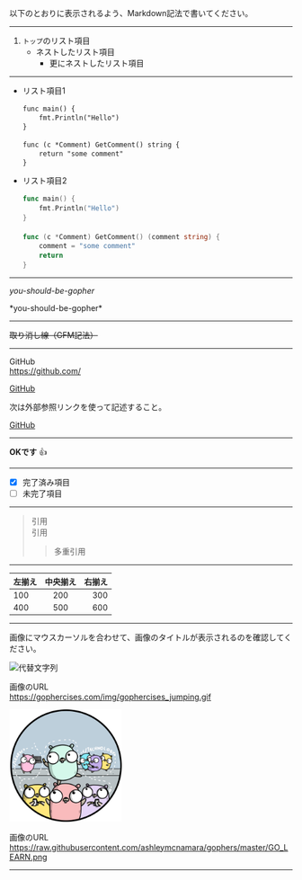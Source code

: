 以下のとおりに表示されるよう、Markdown記法で書いてください。

[comment]: # (This is a comment)


----

1. `トップ`のリスト項目
    - ネストしたリスト項目
      - 更にネストしたリスト項目

----

* リスト項目1

      func main() {
          fmt.Println("Hello")
      }
      
      func (c *Comment) GetComment() string {
          return "some comment"
      }

* リスト項目2

    ```go
    func main() {
        fmt.Println("Hello")
    }
      
    func (c *Comment) GetComment() (comment string) {
        comment = "some comment"
        return
    }
    ```

----

*you-should-be-gopher*

\*you-should-be-gopher\*

----

~~取り消し線（GFM記法）~~

----

GitHub  
https://github.com/

[GitHub](https://github.com/)

次は外部参照リンクを使って記述すること。

[GitHub](GitHub)

[GitHub]: https://www.github.com

----

**OKです** :+1:

----

- [x] 完了済み項目
- [ ] 未完了項目

----

> 引用  
> 引用
>> 多重引用

----

| 左揃え | 中央揃え | 右揃え |
|:---|:---:|---:|
|100 |200 |300 |
|400 |500 |600 |

----

画像にマウスカーソルを合わせて、画像のタイトルが表示されるのを確認してください。

![代替文字列](https://gophercises.com/img/gophercises_jumping.gif "タイトル")

画像のURL  
https://gophercises.com/img/gophercises_jumping.gif

<img src="https://raw.githubusercontent.com/ashleymcnamara/gophers/master/GO_LEARN.png" alt="gopher" title="タイトル" width="200" height="200">

画像のURL  
https://raw.githubusercontent.com/ashleymcnamara/gophers/master/GO_LEARN.png

----
